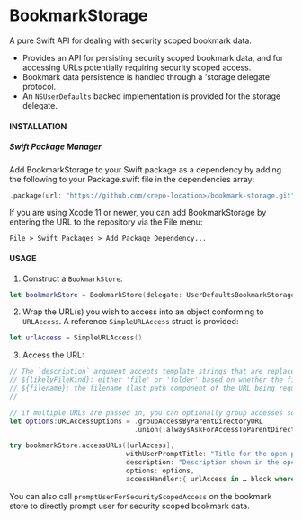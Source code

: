 # BookmarkStorage

A pure Swift API for dealing with security scoped bookmark data.

- Provides an API for persisting security scoped bookmark data, and for accessing URLs potentially requiring security scoped access.
- Bookmark data persistence is handled through a 'storage delegate' protocol.
- An `NSUserDefaults` backed implementation is provided for the storage delegate.

#### INSTALLATION

##### Swift Package Manager

Add BookmarkStorage to your Swift package as a dependency by adding the following to your Package.swift file in the dependencies array:

```swift
.package(url: "https://github.com/<repo-location>/bookmark-storage.git", from: "<version>")
```

If you are using Xcode 11 or newer, you can add BookmarkStorage by entering the URL to the repository via the File menu:

```
File > Swift Packages > Add Package Dependency...
```

#### USAGE

1. Construct a `BookmarkStore`:

```swift
let bookmarkStore = BookmarkStore(delegate: UserDefaultsBookmarkStorageDelegate())
```

2. Wrap the URL(s) you wish to access into an object conforming to `URLAccess`. A reference `SimpleURLAccess` struct is provided:

```swift
let urlAccess = SimpleURLAccess()
```

3. Access the URL:

```swift
// The `description` argument accepts template strings that are replaced automatically if encountered as a substring in the paramter value.
// ${likelyFileKind}: either 'file' or 'folder' based on whether the file is thought to be a folder or not.
// ${filename}: the filename (last path component of the URL being requested may be the containing folder or the file passed in as the URL to access)
// 

// if multiple URLs are passed in, you can optionally group accesses so only one Open dialog is shown per containing directory… and to always ask for the containing directory rather than the file itself (useful if you're going to soon need to otherwise ask the user again for other files in the same directory).
let options:URLAccessOptions = .groupAccessByParentDirectoryURL
							   .union(.alwaysAskForAccessToParentDirectory)

try bookmarkStore.accessURLs([urlAccess],
                             withUserPromptTitle: "Title for the open panel prompt, if own shown at all.",
                             description: "Description shown in the open dialog, if one is shown at all.",
                             options: options,
                             accessHandler:{ urlAccess in … block where you return either nil or an error if an error occurred …})
```

You can also call `promptUserForSecurityScopedAccess` on the bookmark store to directly prompt user for security scoped bookmark data.
